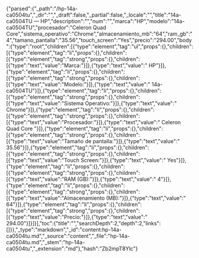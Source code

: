 {"parsed":{"_path":"/hp-14a-ca0504tu","_dir":"","_draft":false,"_partial":false,"_locale":"","title":"14a-ca0504TU — HP","description":"","num":"","marca":"HP","modelo":"14a-ca0504TU","procesador":"Celeron Quad Core","sistema_operativo":"Chrome","almacenamiento_mb":"64","ram_gb":"4","tamano_pantalla":"35.56","touch_screen":"Yes","precio":"294.00","body":{"type":"root","children":[{"type":"element","tag":"ul","props":{},"children":[{"type":"element","tag":"li","props":{},"children":[{"type":"element","tag":"strong","props":{},"children":[{"type":"text","value":"Marca:"}]},{"type":"text","value":" HP"}]},{"type":"element","tag":"li","props":{},"children":[{"type":"element","tag":"strong","props":{},"children":[{"type":"text","value":"Modelo:"}]},{"type":"text","value":" 14a-ca0504TU"}]},{"type":"element","tag":"li","props":{},"children":[{"type":"element","tag":"strong","props":{},"children":[{"type":"text","value":"Sistema Operativo:"}]},{"type":"text","value":" Chrome"}]},{"type":"element","tag":"li","props":{},"children":[{"type":"element","tag":"strong","props":{},"children":[{"type":"text","value":"Procesador:"}]},{"type":"text","value":" Celeron Quad Core "}]},{"type":"element","tag":"li","props":{},"children":[{"type":"element","tag":"strong","props":{},"children":[{"type":"text","value":"Tamaño de pantalla:"}]},{"type":"text","value":" 35.56"}]},{"type":"element","tag":"li","props":{},"children":[{"type":"element","tag":"strong","props":{},"children":[{"type":"text","value":"Touch Screen:"}]},{"type":"text","value":" Yes"}]},{"type":"element","tag":"li","props":{},"children":[{"type":"element","tag":"strong","props":{},"children":[{"type":"text","value":"RAM (GB):"}]},{"type":"text","value":" 4"}]},{"type":"element","tag":"li","props":{},"children":[{"type":"element","tag":"strong","props":{},"children":[{"type":"text","value":"Almacenamiento (MB):"}]},{"type":"text","value":" 64"}]},{"type":"element","tag":"li","props":{},"children":[{"type":"element","tag":"strong","props":{},"children":[{"type":"text","value":"Precio:"}]},{"type":"text","value":" 294.00"}]}]}],"toc":{"title":"","searchDepth":2,"depth":2,"links":[]}},"_type":"markdown","_id":"content:hp-14a-ca0504tu.md","_source":"content","_file":"hp-14a-ca0504tu.md","_stem":"hp-14a-ca0504tu","_extension":"md"},"hash":"Zb2mpT8Ylc"}